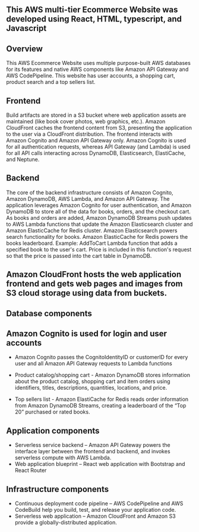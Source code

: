 ## This AWS multi-tier Ecommerce Website was developed using React, HTML, typescript, and Javascript

## Overview

This AWS Ecommerce Website uses multiple purpose-built AWS databases for its features and native AWS components like Amazon API Gateway and AWS CodePipeline. This website has user accounts, a shopping cart, product search and a top sellers list. 

## Frontend

Build artifacts are stored in a S3 bucket where web application assets are maintained (like book cover photos, web graphics, etc.). Amazon CloudFront caches the frontend content from S3, presenting the application to the user via a CloudFront distribution. The frontend interacts with Amazon Cognito and Amazon API Gateway only. Amazon Cognito is used for all authentication requests, whereas API Gateway (and Lambda) is used for all API calls interacting across DynamoDB, Elasticsearch, ElastiCache, and Neptune.

## Backend

The core of the backend infrastructure consists of Amazon Cognito, Amazon DynamoDB, AWS Lambda, and Amazon API Gateway. The application leverages Amazon Cognito for user authentication, and Amazon DynamoDB to store all of the data for books, orders, and the checkout cart. As books and orders are added, Amazon DynamoDB Streams push updates to AWS Lambda functions that update the Amazon Elasticsearch cluster and Amazon ElasticCache for Redis cluster. Amazon Elasticsearch powers search functionality for books. Amazon ElasticCache for Redis powers the books leaderboard.
Example: AddToCart Lambda function that adds a specified book to the user's cart. Price is included in this function's request so that the price is passed into the cart table in DynamoDB.

## Amazon CloudFront hosts the web application frontend and gets web pages and images from S3 cloud storage using data from buckets.
## Database components
## Amazon Cognito is used for login and user accounts
* Amazon Cognito passes the CognitoIdentityID or customerID for every user and all Amazon API Gateway requests to Lambda functions

* Product catalog/shopping cart - Amazon DynamoDB stores information about the product catalog, shopping cart and item orders using identifiers, titles, descriptions, quantities, locations, and price.
* Top sellers list - Amazon ElastiCache for Redis reads order information from Amazon DynamoDB Streams, creating a leaderboard of the “Top 20” purchased or rated books.

## Application components

* Serverless service backend – Amazon API Gateway powers the interface layer between the frontend and backend, and invokes serverless compute with AWS Lambda.  
* Web application blueprint – React web application with Bootstrap and React Router

## Infrastructure components

* Continuous deployment code pipeline – AWS CodePipeline and AWS CodeBuild help you build, test, and release your application code. 
* Serverless web application – Amazon CloudFront and Amazon S3 provide a globally-distributed application. 



